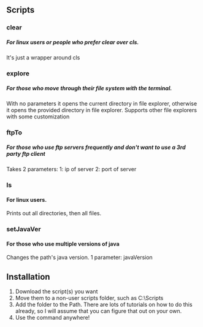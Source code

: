 ## Scripts

### clear 
  ##### For linux users or people who prefer clear over cls. 
  It's just a wrapper around cls

### explore 
  ##### For those who move through their file system with the terminal.
  With no parameters it opens the current directory in file explorer, otherwise it opens the provided directory in file explorer. Supports other file explorers with some customization

### ftpTo 
  ##### For those who use ftp servers frequently and don't want to use a 3rd party ftp client
  Takes 2 parameters:
    1: ip of server
    2: port of server

### ls 
  #### For linux users.
  Prints out all directories, then all files.

### setJavaVer 
  #### For those who use multiple versions of java
  Changes the path's java version. 
  1 parameter:
      javaVersion

## Installation
  1. Download the script(s) you want
  2. Move them to a non-user scripts folder, such as C:\Scripts
  3. Add the folder to the Path. There are lots of tutorials on how to do this already, so I will assume that you can figure that out on your own.
  4. Use the command anywhere!
